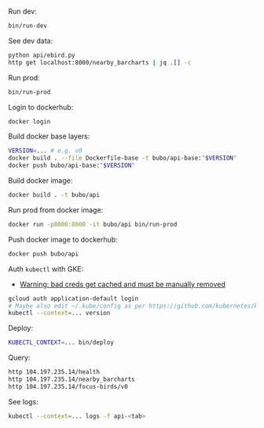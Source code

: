 Run dev:
```sh
bin/run-dev
```

See dev data:
```sh
python api/ebird.py
http get localhost:8000/nearby_barcharts | jq .[] -c
```

Run prod:
```sh
bin/run-prod
```

Login to dockerhub:
```sh
docker login
```

Build docker base layers:
```sh
VERSION=... # e.g. v0
docker build . --file Dockerfile-base -t bubo/api-base:"$VERSION"
docker push bubo/api-base:"$VERSION"
```

Build docker image:
```sh
docker build . -t bubo/api
```

Run prod from docker image:
```sh
docker run -p8000:8000 -it bubo/api bin/run-prod
```

Push docker image to dockerhub:
```sh
docker push bubo/api
```

Auth `kubectl` with GKE:
- [Warning: bad creds get cached and must be manually removed](https://github.com/kubernetes/kubernetes/issues/38075)
```sh
gcloud auth application-default login
# Maybe also edit ~/.kube/config as per https://github.com/kubernetes/kubernetes/issues/38075
kubectl --context=... version
```

Deploy:
```sh
KUBECTL_CONTEXT=... bin/deploy
```

Query:
```sh
http 104.197.235.14/health
http 104.197.235.14/nearby_barcharts
http 104.197.235.14/focus-birds/v0
```

See logs:
```sh
kubectl --context=... logs -f api-<tab>
```
